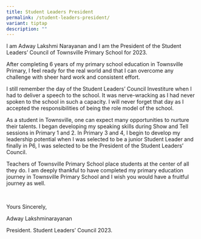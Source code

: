 ```yaml
---
title: Student Leaders President
permalink: /student-leaders-president/
variant: tiptap
description: ""
---
```

<p>I am Adway Lakshmi Narayanan and I am the President of the Student Leaders’ Council of Townsville Primary School for 2023.</p><p>After completing 6 years of my primary school education in Townsville Primary, I feel ready for the real world and that I can overcome any challenge with sheer hard work and consistent effort.</p><p>I still remember the day of the Student Leaders’ Council Investiture when I had to deliver a speech to the school. It was nerve-wracking as I had never spoken to the school in such a capacity. I will never forget that day as I accepted the responsibilities of being the role model of the school.</p><p>As a student in Townsville, one can expect many opportunities to nurture their talents. I began developing my speaking skills during Show and Tell sessions in Primary 1 and 2. In Primary 3 and 4, I begin to develop my leadership potential when I was selected to be a junior Student Leader and finally in P6, I was selected to be the President of the Student Leaders’ Council.</p><p>Teachers of Townsville Primary School place students at the center of all they do. I am deeply thankful to have completed my primary education journey in Townsville Primary School and I wish you would have a fruitful journey as well.</p><p>&nbsp;</p><p>Yours Sincerely,</p><p>Adway Lakshminarayanan</p><p>President. Student Leaders’ Council 2023.</p>